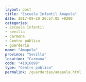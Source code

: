 ```yaml
---
layout: post
title: "Escuela Infantil Amapola"
date: 2017-09-20 20:57:05 +0200
categories:
- Escuela Infantil
- sevilla
- carmona
- Centro público
- guarderia
name: "Amapola"
province: "Sevilla"
location: "Carmona"
code: "41016899"
type: "Centro público"
permalink: /guarderias/amapola.html
---
```


